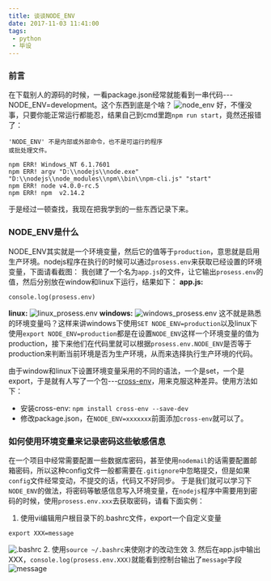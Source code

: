 ```yaml
---
title: 谈谈NODE_ENV
date: 2017-11-03 11:41:00
tags:
 - python
 - 毕设
---
```


### 前言
在下载别人的源码的时候，一看package.json经常就能看到一串代码---NODE_ENV=development。这个东西到底是个啥？
![node_env](http://ouizhbgin.bkt.clouddn.com/blog/2017/11/03/node_env_package_json.png)
好，不懂没事，只要你能正常运行都能忍，结果自己到cmd里跑`npm run start`，竟然还报错了：
```
'NODE_ENV' 不是内部或外部命令，也不是可运行的程序
或批处理文件。

npm ERR! Windows_NT 6.1.7601
npm ERR! argv "D:\\nodejs\\node.exe" "D:\\nodejs\\node_modules\\npm\\bin\\npm-cli.js" "start"
npm ERR! node v4.0.0-rc.5
npm ERR! npm  v2.14.2
```
于是经过一顿查找，我现在把我学到的一些东西记录下来。

### NODE_ENV是什么
NODE_ENV其实就是一个环境变量，然后它的值等于`production`，意思就是启用生产环境。nodejs程序在执行的时候可以通过`prosess.env`来获取已经设置的环境变量，下面请看截图：
我创建了一个名为`app.js`的文件，让它输出`prosess.env`的值，然后分别放在window和linux下运行，结果如下：
**app.js:**
```
console.log(prosess.env)
```
**linux:**
![linux_prosess.env](http://ouizhbgin.bkt.clouddn.com/blog/2017/11/03/linux_prosess_env.png)
**windows:**
![windows_prosess.env](http://ouizhbgin.bkt.clouddn.com/blog/2017/11/03/windows_prosess_env.png)
这不就是熟悉的环境变量吗？这样来讲windows下使用`SET NODE_ENV=production`以及linux下使用`export NODE_ENV=production`都是在设置`NODE_ENV`这样一个环境变量的值为production，接下来他们在代码里就可以根据`prosess.env.NODE_ENV`是否等于production来判断当前环境是否为生产环境，从而来选择执行生产环境的代码。

由于window和linux下设置环境变量采用的不同的语法，一个是set，一个是export，于是就有人写了一个包---[cross-env](https://www.npmjs.com/package/cross-env)，用来克服这种差异。使用方法如下：
+ 安装cross-env: `npm install cross-env --save-dev`
+ 修改package.json，在`NODE_ENV=xxxxxxx`前面添加`cross-env`就可以了。

### **如何使用环境变量来记录密码这些敏感信息**
在一个项目中经常需要配置一些数据库密码，甚至使用`nodemail`的话需要配置邮箱密码，所以这种config文件一般都需要在`.gitignore`中忽略提交，但是如果`config`文件经常变动，不提交的话，代码又不好同步。
于是我们就可以学习下`NODE_ENV`的做法，将密码等敏感信息写入环境变量，在`nodejs`程序中需要用到密码的时候，使用`prosess.env.xxx`去获取密码，请看下面实例：
1. 使用vi编辑用户根目录下的.bashrc文件，export一个自定义变量
```
export XXX=message
```
![.bashrc](http://ouizhbgin.bkt.clouddn.com/blog/2017/11/03/bashrc.png)
2. 使用`source ~/.bashrc`来使刚才的改动生效
3. 然后在app.js中输出XXX，`console.log(prosess.env.XXX)`就能看到控制台输出了`message`字段
![message](http://ouizhbgin.bkt.clouddn.com/blog/2017/11/03/root_message.png)

